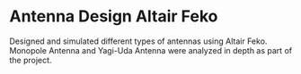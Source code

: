 # Antenna Design Altair Feko
 Designed and simulated different types of antennas using Altair Feko. Monopole Antenna and Yagi-Uda Antenna were analyzed in depth as part of the project.
